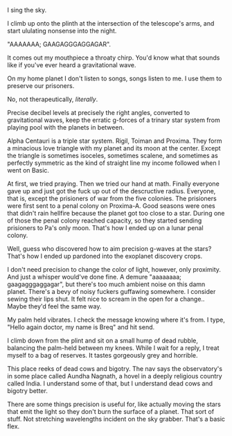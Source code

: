 I sing the sky. 

I climb up onto the plinth at the intersection of the telescope's arms, and 
start ululating nonsense into the night. 

"AAAAAAA; GAAGAGGGAGGAGAR".

It comes out my mouthpiece a throaty chirp. You'd know what that sounds like if 
you've ever heard a gravitational wave. 

On my home planet I don't listen to songs, songs listen to me. I use them to 
preserve our prisoners. 

No, not therapeutically, _literally_. 

Precise decibel levels at precisely the right angles, converted to gravitational 
waves, keep the erratic g-forces of a trinary star system from playing pool with 
the planets in between. 

Alpha Centauri is a triple star system. Rigil, Toiman and Proxima. They form a 
minacious love triangle with my planet and its moon at the center. Except the 
triangle is sometimes isoceles, sometimes scalene, and sometimes as perfectly 
symmetric as the kind of straight line my income followed when I went on Basic. 

At first, we tried praying. 
Then we tried our hand at math. 
Finally everyone gave up and just got the fuck up out of the descructive radius.
Everyone, that is, except the prisioners of war from the five colonies. The
prisioners were first sent to a penal colony on Proxima-A. Good seasons were
ones that didn't rain hellfire because the planet got too close to a star.
During one of those the penal colony reached capacity, so they started sending
prisioners to Pa's only moon. That's how I ended up on a lunar penal colony.

Well, guess who discovered how to aim precision g-waves at the stars? That's how
I ended up pardoned into the exoplanet discovery crops. 

I don't need precision to change the color of light, however, only proximity.
And just a whisper would've done fine. A demure "aaaaaaaa; gaagagggaggagar",
but there's too much ambient noise on this damn planet. There's a bevy of noisy 
fuckers guffawing somewhere. I consider sewing their lips shut. It felt nice to 
scream in the open for a change.. Maybe they'd feel the same way. 

My palm held vibrates. I check the message knowing where it's from. I type, 
"Hello again doctor, my name is Breq" and hit send.
 
I climb down from the plint and sit on a small hump of dead rubble, balancing the 
palm-held between my knees. While I wait for a reply, I treat myself to a bag of 
reserves. It tastes gorgeously grey and horrible. 

This place reeks of dead cows and bigotry. The nav says the observatory's in 
some place called Aundha Nagnath, a hovel in a deeply religious country called 
India. I understand some of that, but I understand dead cows and bigotry better.






There are some things precision is useful for, like actually moving the stars that 
emit the light so they don't burn the surface of a planet. That sort of stuff.
Not stretching wavelengths incident on the sky grabber. That's a basic flex. 

